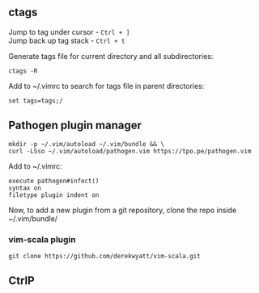 ## ctags

Jump to tag under cursor - `Ctrl + ]`\
Jump back up tag stack - `Ctrl + t`

Generate tags file for current directory and all subdirectories:
```
ctags -R
```
Add to ~/.vimrc to search for tags file in parent directories:
```
set tags=tags;/
```

##  Pathogen plugin manager

```
mkdir -p ~/.vim/autoload ~/.vim/bundle && \
curl -LSso ~/.vim/autoload/pathogen.vim https://tpo.pe/pathogen.vim
```

Add to ~/.vimrc:
```
execute pathogen#infect()
syntax on
filetype plugin indent on
```

Now, to add a new plugin from a git repository, clone the repo inside ~/.vim/bundle/

### vim-scala plugin
```
git clone https://github.com/derekwyatt/vim-scala.git
```

## CtrlP